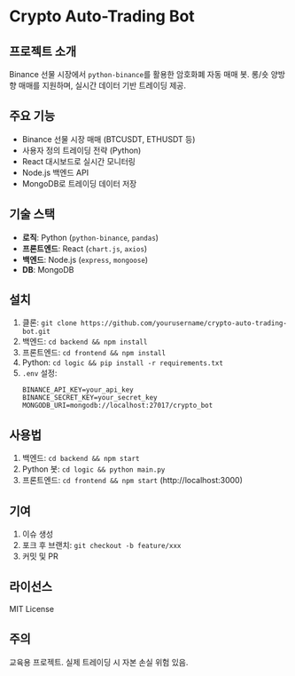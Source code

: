 # Crypto Auto-Trading Bot

## 프로젝트 소개
Binance 선물 시장에서 `python-binance`를 활용한 암호화폐 자동 매매 봇. 롱/숏 양방향 매매를 지원하며, 실시간 데이터 기반 트레이딩 제공.

## 주요 기능
- Binance 선물 시장 매매 (BTCUSDT, ETHUSDT 등)
- 사용자 정의 트레이딩 전략 (Python)
- React 대시보드로 실시간 모니터링
- Node.js 백엔드 API
- MongoDB로 트레이딩 데이터 저장

## 기술 스택
- **로직**: Python (`python-binance`, `pandas`)
- **프론트엔드**: React (`chart.js`, `axios`)
- **백엔드**: Node.js (`express`, `mongoose`)
- **DB**: MongoDB

## 설치
1. 클론: `git clone https://github.com/yourusername/crypto-auto-trading-bot.git`
2. 백엔드: `cd backend && npm install`
3. 프론트엔드: `cd frontend && npm install`
4. Python: `cd logic && pip install -r requirements.txt`
5. `.env` 설정:
   ```
   BINANCE_API_KEY=your_api_key
   BINANCE_SECRET_KEY=your_secret_key
   MONGODB_URI=mongodb://localhost:27017/crypto_bot
   ```

## 사용법
1. 백엔드: `cd backend && npm start`
2. Python 봇: `cd logic && python main.py`
3. 프론트엔드: `cd frontend && npm start` (http://localhost:3000)

## 기여
1. 이슈 생성
2. 포크 후 브랜치: `git checkout -b feature/xxx`
3. 커밋 및 PR

## 라이선스
MIT License

## 주의
교육용 프로젝트. 실제 트레이딩 시 자본 손실 위험 있음.